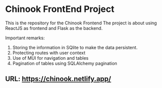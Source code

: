 # Chinook FrontEnd Project

This is the repository for the Chinook Frontend
The project is about using ReactJS as frontend and Flask as the backend.

Important remarks:

1. Storing the information in SQlite to make the data persistent.
2. Protecting routes with user context
3. Use of MUI for navigation and tables
4. Pagination of tables using SQLAlchemy pagination

## URL: https://chinook.netlify.app/

